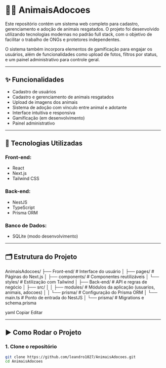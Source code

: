 # 🐶🐱 AnimaisAdocoes

Este repositório contém um sistema web completo para cadastro, gerenciamento e adoção de animais resgatados. O projeto foi desenvolvido utilizando tecnologias modernas no padrão full stack, com o objetivo de facilitar o trabalho de ONGs e protetores independentes.

O sistema também incorpora elementos de gamificação para engajar os usuários, além de funcionalidades como upload de fotos, filtros por status, e um painel administrativo para controle geral.

---

## ✨ Funcionalidades

- Cadastro de usuários
- Cadastro e gerenciamento de animais resgatados
- Upload de imagens dos animais
- Sistema de adoção com vínculo entre animal e adotante
- Interface intuitiva e responsiva
- Gamificação (em desenvolvimento)
- Painel administrativo

---

## 🧰 Tecnologias Utilizadas

### Front-end:
- React
- Next.js
- Tailwind CSS

### Back-end:
- NestJS
- TypeScript
- Prisma ORM

### Banco de Dados:
- SQLite (modo desenvolvimento)

---

## 🗂 Estrutura do Projeto

AnimaisAdocoes/
├── Front-end/ # Interface do usuário
│ ├── pages/ # Páginas do Next.js
│ ├── components/ # Componentes reutilizáveis
│ └── styles/ # Estilização com Tailwind
│
├── Back-end/ # API e regras de negócio
│ ├── src/
│ │ ├── modules/ # Módulos da aplicação (usuarios, animais, adocoes)
│ │ └── prisma/ # Configuração do Prisma ORM
│ └── main.ts # Ponto de entrada do NestJS
│
└── prisma/ # Migrations e schema.prisma

yaml
Copiar
Editar

---

## ▶️ Como Rodar o Projeto

### 1. Clone o repositório
```bash
git clone https://github.com/leandro1027/AnimaisAdocoes.git
cd AnimaisAdocoes
